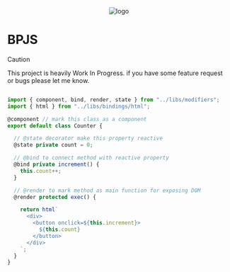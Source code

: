 <center>
  <img src="https://media.discordapp.net/attachments/1245762013075083431/1286748741335781399/BPJS.png?ex=66ef09a6&is=66edb826&hm=0b3749134464819cdc9af31c4dac7865bd26ce9d76c577f01d88e8cab8704d6b&=&format=webp&quality=lossless&width=306&height=280" alt="logo"/>
</center>

# BPJS

> [!CAUTION]
> This project is heavily Work In Progress. if you have some feature request or bugs please let me know.

```ts

import { component, bind, render, state } from "../libs/modifiers";
import { html } from "../libs/bindings/html";

@component // mark this class as a component
export default class Counter {

  // @state decorator make this property reactive
  @state private count = 0;

  // @bind to connect method with reactive property
  @bind private increment() {
    this.count++;
  }

  // @render to mark method as main function for exposing DOM
  @render protected exec() {

    return html`
      <div>
        <button onclick=${this.increment}>
          ${this.count}
        </button>
      </div>
    `;
  }
}
```
